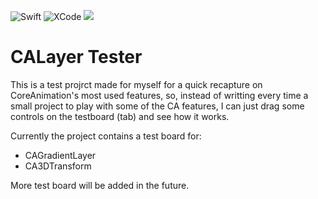 ![Swift](https://img.shields.io/badge/Swift-5.3-orange)
![XCode](https://img.shields.io/badge/XCode-14-green)
![](https://img.shields.io/badge/Platform-iOS14-green)

# CALayer Tester
This is a test projrct made for myself for a quick recapture on CoreAnimation's most used features, so, instead of writting every time a small project to play with some of the CA features, I can just drag some controls on the testboard (tab) and see how it works.

Currently the project contains a test board for:
- CAGradientLayer
- CA3DTransform 

More test board will be added in the future.
